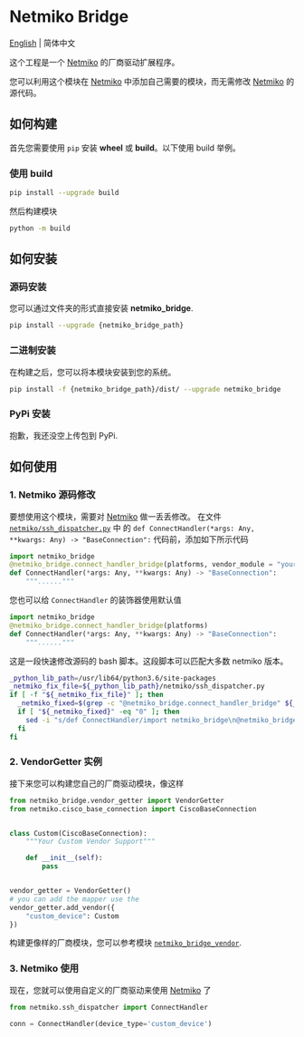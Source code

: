 # Netmiko Bridge

[English](./README.md) | 简体中文

这个工程是一个 [Netmiko](https://github.com/ktbyers/netmiko) 的厂商驱动扩展程序。

您可以利用这个模块在 [Netmiko](https://github.com/ktbyers/netmiko) 中添加自己需要的模块，而无需修改 [Netmiko](https://github.com/ktbyers/netmiko) 的源代码。

## 如何构建

首先您需要使用 `pip` 安装 __wheel__ 或 __build__。以下使用 build 举例。

### 使用 __build__

```bash
pip install --upgrade build
```

然后构建模块
```bash
python -m build
```

## 如何安装

### 源码安装

您可以通过文件夹的形式直接安装 __netmiko_bridge__.
```bash
pip install --upgrade {netmiko_bridge_path}
```

### 二进制安装

在构建之后，您可以将本模块安装到您的系统。
```bash
pip install -f {netmiko_bridge_path}/dist/ --upgrade netmiko_bridge
```

### PyPi 安装

抱歉，我还没空上传包到 PyPi.

## 如何使用

### 1. Netmiko 源码修改

要想使用这个模块，需要对 [Netmiko](https://github.com/ktbyers/netmiko) 做一丢丢修改。
在文件 [`netmiko/ssh_dispatcher.py`](https://github.com/ktbyers/netmiko/blob/develop/netmiko/ssh_dispatcher.py) 中 
的 `def ConnectHandler(*args: Any, **kwargs: Any) -> "BaseConnection":` 代码前，添加如下所示代码
```python
import netmiko_bridge
@netmiko_bridge.connect_handler_bridge(platforms, vendor_module = "your_custom_driver_module_package", vendor_getter_attr = "your_custom_vendor_getter_attr_name")
def ConnectHandler(*args: Any, **kwargs: Any) -> "BaseConnection":
    """......"""
```

您也可以给 `ConnectHandler` 的装饰器使用默认值
```python
import netmiko_bridge
@netmiko_bridge.connect_handler_bridge(platforms)
def ConnectHandler(*args: Any, **kwargs: Any) -> "BaseConnection":
    """......"""
```

这是一段快速修改源码的 bash 脚本。这段脚本可以匹配大多数 netmiko 版本。
```bash
_python_lib_path=/usr/lib64/python3.6/site-packages
_netmiko_fix_file=${_python_lib_path}/netmiko/ssh_dispatcher.py
if [ -f "${_netmiko_fix_file}" ]; then
  _netmiko_fixed=$(grep -c "@netmiko_bridge.connect_handler_bridge" ${_netmiko_fix_file})
  if [ "${_netmiko_fixed}" -eq "0" ]; then
    sed -i "s/def ConnectHandler/import netmiko_bridge\n@netmiko_bridge.connect_handler_bridge(platforms)\ndef ConnectHandler/" ${_netmiko_fix_file}
  fi
fi
```

### 2. VendorGetter 实例 

接下来您可以构建您自己的厂商驱动模块，像这样
```python
from netmiko_bridge.vendor_getter import VendorGetter
from netmiko.cisco_base_connection import CiscoBaseConnection


class Custom(CiscoBaseConnection):
    """Your Custom Vendor Support"""

    def __init__(self):
        pass


vendor_getter = VendorGetter()
# you can add the mapper use the
vendor_getter.add_vendor({
    "custom_device": Custom
})
```

构建更像样的厂商模块，您可以参考模块 [`netmiko_bridge_vendor`](https://github.com/ousui/netmiko_bridge_vendor). 

### 3. Netmiko 使用

现在，您就可以使用自定义的厂商驱动来使用 [Netmiko](https://github.com/ktbyers/netmiko) 了
```python
from netmiko.ssh_dispatcher import ConnectHandler

conn = ConnectHandler(device_type='custom_device')
```
